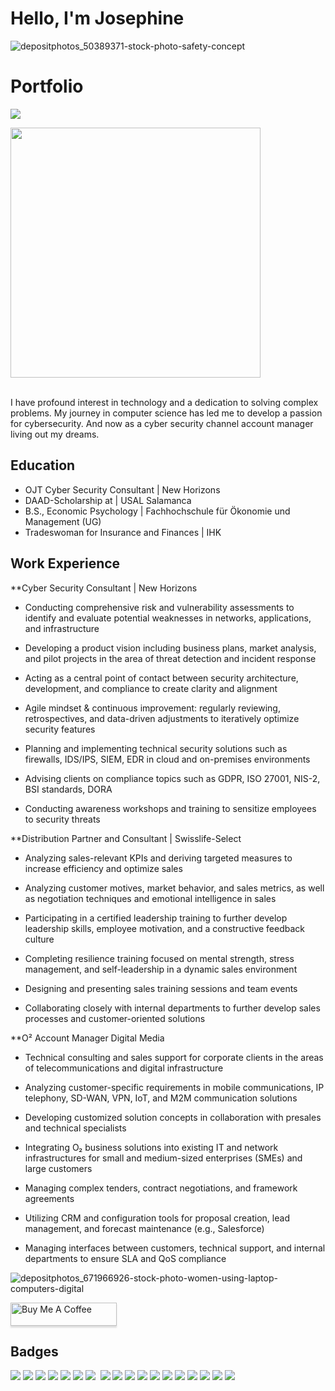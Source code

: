 # Hello, I'm Josephine

![depositphotos_50389371-stock-photo-safety-concept](https://github.com/JosephineHalbach/JosephineHalbach/assets/168281515/4b5a1984-ef46-4a76-804d-bb886fd8efd0)
# Portfolio
![](https://komarev.com/ghpvc/?username=your-github-JosephineHalbach&style=flat-square)


<img src="https://github.com/Anmol-Baranwal/Cool-GIFs-For-GitHub/assets/74038190/7b282ec6-fcc3-4600-90a7-2c3140549f58" width="400">
<br><br>

I have profound interest in technology and a dedication to solving complex problems. My journey in computer science has led me to develop a passion for cybersecurity. And now as a cyber security channel account manager living out my dreams. 


## Education
					       		
- OJT Cyber Security Consultant	| New Horizons
- DAAD-Scholarship at | USAL Salamanca
- B.S., Economic Psychology | Fachhochschule für Ökonomie und Management (UG)
- Tradeswoman for Insurance and Finances | IHK			        		


## Work Experience

**Cyber Security Consultant | New Horizons

- Conducting comprehensive risk and vulnerability assessments to identify and evaluate potential weaknesses in networks, applications, and infrastructure

- Developing a product vision including business plans, market analysis, and pilot projects in the area of threat detection and incident response

- Acting as a central point of contact between security architecture, development, and compliance to create clarity and alignment

- Agile mindset & continuous improvement: regularly reviewing, retrospectives, and data-driven adjustments to iteratively optimize security features

- Planning and implementing technical security solutions such as firewalls, IDS/IPS, SIEM, EDR in cloud and on-premises environments

- Advising clients on compliance topics such as GDPR, ISO 27001, NIS-2, BSI standards, DORA

- Conducting awareness workshops and training to sensitize employees to security threats

  
**Distribution Partner and Consultant | Swisslife-Select
- Analyzing sales-relevant KPIs and deriving targeted measures to increase efficiency and optimize sales

- Analyzing customer motives, market behavior, and sales metrics, as well as negotiation techniques and emotional intelligence in sales

- Participating in a certified leadership training to further develop leadership skills, employee motivation, and a constructive feedback culture

- Completing resilience training focused on mental strength, stress management, and self-leadership in a dynamic sales environment

- Designing and presenting sales training sessions and team events

- Collaborating closely with internal departments to further develop sales processes and customer-oriented solutions


**O² Account Manager Digital Media
- Technical consulting and sales support for corporate clients in the areas of telecommunications and digital infrastructure

- Analyzing customer-specific requirements in mobile communications, IP telephony, SD-WAN, VPN, IoT, and M2M communication solutions

- Developing customized solution concepts in collaboration with presales and technical specialists

- Integrating O₂ business solutions into existing IT and network infrastructures for small and medium-sized enterprises (SMEs) and large customers

- Managing complex tenders, contract negotiations, and framework agreements

- Utilizing CRM and configuration tools for proposal creation, lead management, and forecast maintenance (e.g., Salesforce)

- Managing interfaces between customers, technical support, and internal departments to ensure SLA and QoS compliance


![depositphotos_671966926-stock-photo-women-using-laptop-computers-digital](https://github.com/ShawhinT/example-portfolio/assets/168281515/2b584e58-d51f-4700-9c54-953bce54e4dd)



<a href="https://www.buymeacoffee.com/JosephineHalbach" target="_blank"><img src="https://www.buymeacoffee.com/assets/img/custom_images/orange_img.png" alt="Buy Me A Coffee" style="height: 37px !important;width: 170px !important;box-shadow: 0px 3px 2px 0px rgba(190, 190, 190, 0.5) !important;-webkit-box-shadow: 0px 3px 2px 0px rgba(190, 190, 190, 0.5) !important;" ></a>


## Badges


<div>
<img src="https://img.shields.io/badge/EXIN_Scrum_Master-0091EA?style=for-the-badge&logo=EXIN&logoColor=white)](https://www.exin.com/certifications/scrum-master)" />
<img src="https://img.shields.io/badge/EXIN_Product_Owner-0091EA?style=for-the-badge&logo=EXIN&logoColor=white)](https://www.exin.com/certifications/product-owner)" />
<img src="https://img.shields.io/badge/-Security%2B-FF0000?&style=for-the-badge&logo=CompTIA&logoColor=white" />
<img src="https://img.shields.io/badge/CISSP-0052CC?style=for-the-badge&logo=ISC2&logoColor=white)"/>
<img src="https://img.shields.io/badge/-A%2B-4D4D4D?&style=for-the-badge&logo=CompTIA&logoColor=white" />
<img src="https://img.shields.io/badge/Microsoft_Azure_Security_Technologies-0078D4?style=for-the-badge&logo=microsoft-azure&logoColor=white)](https://learn.microsoft.com/en-us/certifications/azure-security-technologies)" />



<img src="https://img.shields.io/badge/PRINCE2-0091EA?style=for-the-badge&logo=PRINCE2&logoColor=white)](https://www.axelos.com/certifications/prince2))"/>
<img scr="https://img.shields.io/badge/CISA-0A0A0A?style=for-the-badge&logo=cisa&logoColor=white)](https://www.isaca.org/credentialing/cisa)"/>
    <img src="https://img.shields.io/badge/Amazon_S3-569A31?style=for-the-badge&logo=amazon-s3&logoColor=white"/>
    <img src="https://img.shields.io/badge/-Splunk-000000?&style=for-the-badge&logo=Splunk&logoColor=white" />
    <img src="https://img.shields.io/badge/AZ-900-0078D4?style=for-the-badge&logo=microsoft-azure&logoColor=white)](https://learn.microsoft.com/en-us/certifications/exam-az-900)"/>
     <img src="https://img.shields.io/badge/-Microsoft_Sentinel-0078D4?&style=for-the-badge&logo=Microsoft&logoColor=white" />
    <img src="https://img.shields.io/badge/CISA-0A0A0A?style=for-the-badge&logo=cisa&logoColor=white)](https://www.isaca.org/credentialing/cisa)"/>
    <img src="https://img.shields.io/badge/CISM-0A0A0A?style=for-the-badge&logo=cism&logoColor=white)](https://www.isaca.org/credentialing/cism)"/>
    <img src="https://img.shields.io/badge/-Elastic-005571?&style=for-the-badge&logo=Elastic&logoColor=white" />
    <img src="https://img.shields.io/badge/-Wireshark-1679A7?&style=for-the-badge&logo=Wireshark&logoColor=white" />
    <img src="https://img.shields.io/badge/-Suricata-EF3B2D?&style=for-the-badge&logo=Suricata&logoColor=white" />
    <img src="https://img.shields.io/badge/-Zeek-777BB4?&style=for-the-badge&logo=Zeek&logoColor=white" />
    <img src="https://img.shields.io/badge/Kali_Linux-557C94?style=for-the-badge&logo=kali-linux&logoColor=white"/>
</div>

